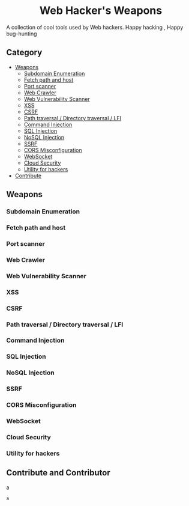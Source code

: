 <h1 align="center">
  <br>
  <a href=""><img src="" alt=""></a>
  <br>
  Web Hacker's Weapons
  <br>
</h1>
A collection of cool tools used by Web hackers. Happy hacking , Happy bug-hunting

## Category
- [Weapons](#weapons)
  - [Subdomain Enumeration](#subdomain-enumeration)
  - [Fetch path and host](#fetch-path-and-host)
  - [Port scanner](#port-scanner)
  - [Web Crawler](#web-crawler)
  - [Web Vulnerability Scanner](#web-vulnerability-scanner)
  - [XSS](#xss)
  - [CSRF](#csrf) 
  - [Path traversal / Directory traversal / LFI](#path-traversal--directory-traversal--lfi)
  - [Command Injection](#command-injection)
  - [SQL Injection](#sql-injection)
  - [NoSQL Injection](#nosql-injection)
  - [SSRF](#ssrf)
  - [CORS Misconfiguration](#cors-misconfiguration)
  - [WebSocket](#websocket)
  - [Cloud Security](#cloud-security)
  - [Utility for hackers](#utility-for-hackers)
- [Contribute](#contribute-and-contributor)

## Weapons
### Subdomain Enumeration
### Fetch path and host
### Port scanner
### Web Crawler
### Web Vulnerability Scanner
### XSS
### CSRF 
### Path traversal / Directory traversal / LFI
### Command Injection
### SQL Injection
### NoSQL Injection
### SSRF
### CORS Misconfiguration
### WebSocket
### Cloud Security
### Utility for hackers
## Contribute and Contributor
a
```
a
```
